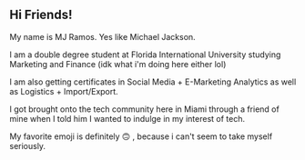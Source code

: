 ## Hi Friends!

My name is MJ Ramos. Yes like Michael Jackson.

I am a double degree student at Florida International University studying Marketing and Finance (idk what i'm doing here either lol)

I am also getting certificates in Social Media + E-Marketing Analytics as well as Logistics + Import/Export.

I got brought onto the tech community here in Miami through a friend of mine when I told him I wanted to indulge in my interest of tech.

My favorite emoji is definitely 🙃 , because i can't seem to take myself seriously.
